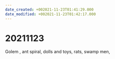 ```yaml
---
date_created: +002021-11-23T01:41:29.000
date_modified: +002021-11-23T01:42:17.000
---
```


# 20211123

Golem , ant spiral, dolls and toys, rats, swamp men,
